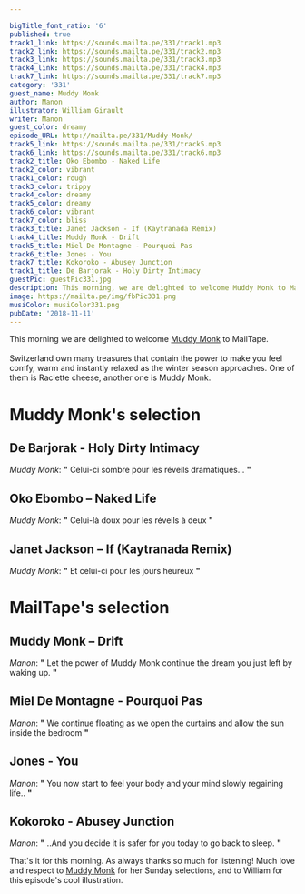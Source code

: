 ```yaml
---

bigTitle_font_ratio: '6'
published: true
track1_link: https://sounds.mailta.pe/331/track1.mp3
track2_link: https://sounds.mailta.pe/331/track2.mp3
track3_link: https://sounds.mailta.pe/331/track3.mp3
track4_link: https://sounds.mailta.pe/331/track4.mp3
track7_link: https://sounds.mailta.pe/331/track7.mp3
category: '331'
guest_name: Muddy Monk
author: Manon
illustrator: William Girault
writer: Manon
guest_color: dreamy
episode_URL: http://mailta.pe/331/Muddy-Monk/
track5_link: https://sounds.mailta.pe/331/track5.mp3
track6_link: https://sounds.mailta.pe/331/track6.mp3
track2_title: Oko Ebombo - Naked Life
track2_color: vibrant
track1_color: rough
track3_color: trippy
track4_color: dreamy
track5_color: dreamy
track6_color: vibrant
track7_color: bliss
track3_title: Janet Jackson - If (Kaytranada Remix)
track4_title: Muddy Monk - Drift
track5_title: Miel De Montagne - Pourquoi Pas
track6_title: Jones - You
track7_title: Kokoroko - Abusey Junction
track1_title: De Barjorak - Holy Dirty Intimacy
guestPic: guestPic331.jpg
description: This morning, we are delighted to welcome Muddy Monk to Mailtape.
image: https://mailta.pe/img/fbPic331.png
musiColor: musiColor331.png
pubDate: '2018-11-11'
---
```

This morning we are delighted to welcome [Muddy Monk](https://www.facebook.com/muddymonk/) to MailTape.
<br><br>
Switzerland own many treasures that contain the power to make you feel comfy, warm and instantly relaxed as the winter season approaches. One of them is Raclette cheese, another one is Muddy Monk.


# Muddy Monk's selection

##  De Barjorak - Holy Dirty Intimacy
_Muddy Monk_: **"** Celui-ci sombre pour les réveils dramatiques... **"** 

## Oko Ebombo – Naked Life
_Muddy Monk_: **"** Celui-là doux pour les réveils à deux **"** 

## Janet Jackson – If (Kaytranada Remix)
_Muddy Monk_: **"** Et celui-ci pour les jours heureux **"** 


# MailTape's selection

## Muddy Monk – Drift
_Manon_: **"** Let the power of Muddy Monk continue the dream you just left by waking up. **"** 

## Miel De Montagne - Pourquoi Pas
_Manon_: **"** We continue floating as we open the curtains and allow the sun inside the bedroom **"** 

## Jones - You
_Manon_: **"** You now start to feel your body and your mind slowly regaining life.. **"** 

## Kokoroko - Abusey Junction
_Manon_: **"** ..And you decide it is safer for you today to go back to sleep. **"** 


That's it for this morning. As always thanks so much for listening! Much love and respect to [Muddy Monk](https://www.facebook.com/muddymonk/) for her Sunday selections, and to William for this episode's cool illustration.
